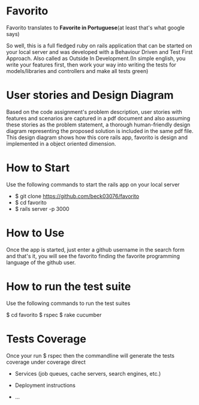 # Favorito

Favorito translates to **Favorite in Portuguese**(at least that's what google says)

So well, this is a full fledged ruby on rails application that can be started on your local server and was developed with a Behaviour Driven and Test First Approach. Also called as Outside In Development.(In simple english, you write your features first, then work your way into writing the tests for models/libraries and controllers and make all tests green)

# User stories and Design Diagram

Based on the code assignment's problem description, user stories with features and scenarios are captured in a pdf document and also assuming these stories as the problem statement, a thorough human-friendly design diagram representing the proposed solution is included in the same pdf file. This design diagram shows how this core rails app, favorito is design and implemented in a object oriented dimension.

# How to Start

Use the following commands to start the rails app on your local server

* $ git clone https://github.com/beck03076/favorito
* $ cd favorito
* $ rails server -p 3000

# How to Use

Once the app is started, just enter a github username in the search form and that's it, you will see the favorito finding the favorite programming language of the github user.

# How to run the test suite

Use the following commands to run the test suites

$ cd favorito
$ rspec
$ rake cucumber

# Tests Coverage

Once your run $ rspec then the commandline will generate the tests coverage under coverage direct

* Services (job queues, cache servers, search engines, etc.)

* Deployment instructions

* ...
